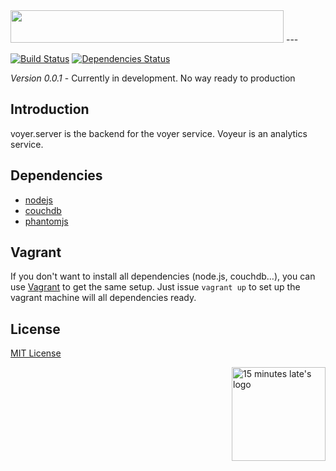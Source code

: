 <img src="http://cl.ly/image/250G0o0L2l1o/voyeur@2x.png" width="437" height="52">
---

[![Build Status](https://travis-ci.org/15minuteslate/voyeur.server.png?branch=dev)](https://travis-ci.org/15minuteslate/voyeur.server)
[![Dependencies Status](https://david-dm.org/15minuteslate/voyeur.server.png)](https://david-dm.org/15minuteslate/voyeur.server)

_Version 0.0.1_ - Currently in development. No way ready to production

## Introduction
voyer.server is the backend for the voyer service. Voyeur is an analytics service.

## Dependencies

 - [nodejs](https://github.com/joyent/node)
 - [couchdb](https://github.com/apache/couchdb)
 - [phantomjs](https://github.com/ariya/phantomjs)

## Vagrant
If you don't want to install all dependencies (node.js, couchdb…), you can use [Vagrant](https://github.com/mitchellh/vagrant) to get the same setup.
Just issue `vagrant up` to set up the vagrant machine will all dependencies ready.

## License
[MIT License](http://15minuteslate.mit-license.org)

<a href="http://15minuteslate.net">
  <img align="right" src="http://f.cl.ly/items/240m3E2N2b1k1m2S0a3y/Slice%201@2x.png" width="150px" height="150" alt="15 minutes late's logo" title="15 minutes late"/>
</a>
